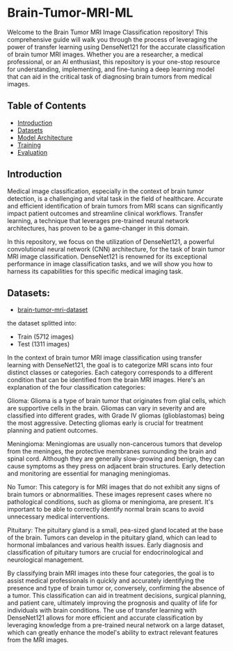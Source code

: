 # Brain-Tumor-MRI-ML
Welcome to the Brain Tumor MRI Image Classification repository! This comprehensive guide will walk you through the process of leveraging the power of transfer learning using DenseNet121 for the accurate classification of brain tumor MRI images. Whether you are a researcher, a medical professional, or an AI enthusiast, this repository is your one-stop resource for understanding, implementing, and fine-tuning a deep learning model that can aid in the critical task of diagnosing brain tumors from medical images.

## Table of Contents
- [Introduction](#introduction)
- [Datasets](#datasets)
- [Model Architecture](#model-architecture)
- [Training](#training)
- [Evaluation](#evaluation)

## Introduction
Medical image classification, especially in the context of brain tumor detection, is a challenging and vital task in the field of healthcare. Accurate and efficient identification of brain tumors from MRI scans can significantly impact patient outcomes and streamline clinical workflows. Transfer learning, a technique that leverages pre-trained neural network architectures, has proven to be a game-changer in this domain.

In this repository, we focus on the utilization of DenseNet121, a powerful convolutional neural network (CNN) architecture, for the task of brain tumor MRI image classification. DenseNet121 is renowned for its exceptional performance in image classification tasks, and we will show you how to harness its capabilities for this specific medical imaging task.

## Datasets:
- [brain-tumor-mri-dataset](masoudnickparvar/brain-tumor-mri-dataset)

the dataset splitted into:
- Train (5712 images)
- Test (1311 images)

In the context of brain tumor MRI image classification using transfer learning with DenseNet121, the goal is to categorize MRI scans into four distinct classes or categories. Each category corresponds to a different condition that can be identified from the brain MRI images. Here's an explanation of the four classification categories:

Glioma: Glioma is a type of brain tumor that originates from glial cells, which are supportive cells in the brain. Gliomas can vary in severity and are classified into different grades, with Grade IV gliomas (glioblastomas) being the most aggressive. Detecting gliomas early is crucial for treatment planning and patient outcomes.

Meningioma: Meningiomas are usually non-cancerous tumors that develop from the meninges, the protective membranes surrounding the brain and spinal cord. Although they are generally slow-growing and benign, they can cause symptoms as they press on adjacent brain structures. Early detection and monitoring are essential for managing meningiomas.

No Tumor: This category is for MRI images that do not exhibit any signs of brain tumors or abnormalities. These images represent cases where no pathological conditions, such as glioma or meningioma, are present. It's important to be able to correctly identify normal brain scans to avoid unnecessary medical interventions.

Pituitary: The pituitary gland is a small, pea-sized gland located at the base of the brain. Tumors can develop in the pituitary gland, which can lead to hormonal imbalances and various health issues. Early diagnosis and classification of pituitary tumors are crucial for endocrinological and neurological management.

By classifying brain MRI images into these four categories, the goal is to assist medical professionals in quickly and accurately identifying the presence and type of brain tumor or, conversely, confirming the absence of a tumor. This classification can aid in treatment decisions, surgical planning, and patient care, ultimately improving the prognosis and quality of life for individuals with brain conditions. The use of transfer learning with DenseNet121 allows for more efficient and accurate classification by leveraging knowledge from a pre-trained neural network on a large dataset, which can greatly enhance the model's ability to extract relevant features from the MRI images.
